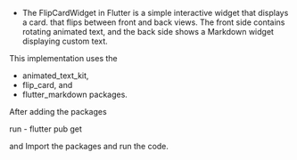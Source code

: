 - The FlipCardWidget in Flutter is a simple interactive widget that displays a card.
that flips between front and back views. The front side contains rotating animated text, 
and the back side shows a Markdown widget displaying custom text. 

This implementation uses the 
   - animated_text_kit, 
   - flip_card, and 
   - flutter_markdown packages.


   After adding the packages

   run - flutter pub get

and Import the packages and run the code.